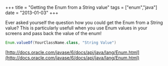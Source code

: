 +++
title = "Getting the Enum from a String value"
tags = ["enum","java"]
date = "2013-01-03"
+++

Ever asked yourself the question how you could get the Enum from a String value? This is particularly usefull when you use Enum values in your screens and pass back the value of the enum!

```groovy
Enum.valueOf(YourClassName.class, "String Value")
```

[http://docs.oracle.com/javase/6/docs/api/java/lang/Enum.html](http://docs.oracle.com/javase/6/docs/api/java/lang/Enum.html)
